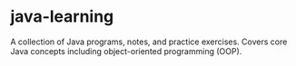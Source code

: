 # java-learning
A collection of Java programs, notes, and practice exercises. Covers core Java concepts including object-oriented programming (OOP).
